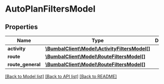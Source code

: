 # AutoPlanFiltersModel

## Properties
Name | Type | Description | Notes
------------ | ------------- | ------------- | -------------
**activity** | [**\BumbalClient\Model\ActivityFiltersModel[]**](ActivityFiltersModel.md) |  | [optional] 
**route** | [**\BumbalClient\Model\RouteFiltersModel[]**](RouteFiltersModel.md) |  | [optional] 
**route_general** | [**\BumbalClient\Model\RouteFiltersModel[]**](RouteFiltersModel.md) |  | [optional] 

[[Back to Model list]](../README.md#documentation-for-models) [[Back to API list]](../README.md#documentation-for-api-endpoints) [[Back to README]](../README.md)


